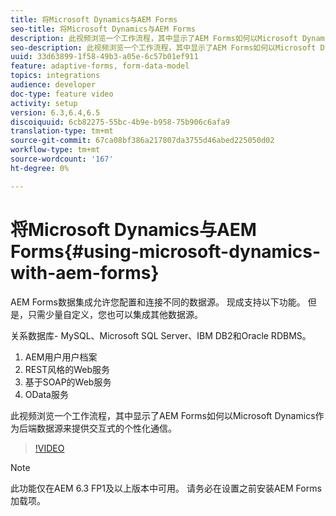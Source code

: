 ```yaml
---
title: 将Microsoft Dynamics与AEM Forms
seo-title: 将Microsoft Dynamics与AEM Forms
description: 此视频浏览一个工作流程，其中显示了AEM Forms如何以Microsoft Dynamics作为后端数据源来提供交互式的个性化通信。
seo-description: 此视频浏览一个工作流程，其中显示了AEM Forms如何以Microsoft Dynamics作为后端数据源来提供交互式的个性化通信。
uuid: 33d63899-1f58-49b3-a05e-6c57b01ef911
feature: adaptive-forms, form-data-model
topics: integrations
audience: developer
doc-type: feature video
activity: setup
version: 6.3,6.4,6.5
discoiquuid: 6cb82275-55bc-4b9e-b958-75b906c6afa9
translation-type: tm+mt
source-git-commit: 67ca08bf386a217807da3755d46abed225050d02
workflow-type: tm+mt
source-wordcount: '167'
ht-degree: 0%

---
```



# 将Microsoft Dynamics与AEM Forms{#using-microsoft-dynamics-with-aem-forms}

AEM Forms数据集成允许您配置和连接不同的数据源。 现成支持以下功能。 但是，只需少量自定义，您也可以集成其他数据源。

关系数据库- MySQL、Microsoft SQL Server、IBM DB2和Oracle RDBMS。
1. AEM用户用户档案
1. REST风格的Web服务
1. 基于SOAP的Web服务
1. OData服务

此视频浏览一个工作流程，其中显示了AEM Forms如何以Microsoft Dynamics作为后端数据源来提供交互式的个性化通信。

>[!VIDEO](https://video.tv.adobe.com/v/20971?quality=9&learn=on)

>[!NOTE]
>
>此功能仅在AEM 6.3 FP1及以上版本中可用。 请务必在设置之前安装AEM Forms加载项。

